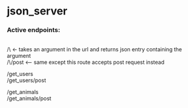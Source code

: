 # json_server <br>

<h3>Active endpoints: </h3><br>  
/\<name\>   <- takes an argument in the url and returns json entry containing the argument <br>
/\<name\>/post <-- same except this route accepts post request instead <br>
                 
/get_users <br>
/get_users/post <br>
                 
/get_animals <br>
/get_animals/post <br>
